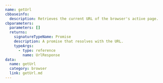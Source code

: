 ```yaml
---
name: getUrl
cbbaseinfo:
  description: Retrieves the current URL of the browser's active page.
cbparameters:
  parameters: []
  returns:
    signatureTypeName: Promise
    description: A promise that resolves with the URL.
    typeArgs:
      - type: reference
        name: UrlResponse
data:
  name: getUrl
  category: browser
  link: getUrl.md
---
```

<CBBaseInfo/> 
 <CBParameters/>